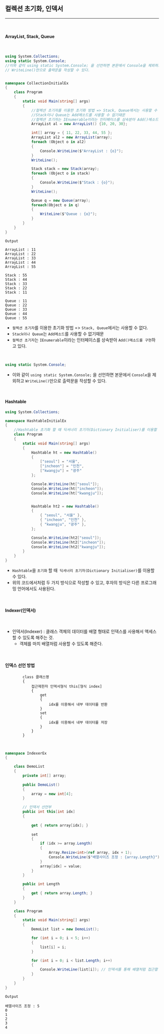 ## 컬렉션 초기화, 인덱서
----------------------------------------------------------------

<br />

#### ArrayList, Stack, Queue

<br />

``` csharp
using System.Collections;
using static System.Console;
//이와 같이 using static System.Console; 을 선언하면 본문에서 Console을 제외하고
// WriteLine()만으로 출력문을 작성할 수 있다.


namespace CollectionInitialEx
{
    class Program
    {
        static void Main(string[] args)
        {
            //컬렉션 초기자를 이용한 초기화 방법 => Stack, Queue에서는 사용할 수 없다.
            //Stack이나 Queue는 Add메소드를 사용할 수 없기때문
            //컬렉션 초기자는 IEnumerable이라는 인터페이스를 상속받아 Add()메소드를 구현하고 있다.
            ArrayList al = new ArrayList() {10, 20, 30};

            int[] array = { 11, 22, 33, 44, 55 };
            ArrayList al2 = new ArrayList(array);
            foreach (Object o in al2)
            {
                Console.WriteLine($"ArrayList : {o}");
            }
            WriteLine();

            Stack stack = new Stack(array);
            foreach (Object o in stack)
            {
                Console.WriteLine($"Stack : {o}");
            }
            WriteLine();

            Queue q = new Queue(array);
            foreach(Object o in q)
            {
                WriteLine($"Queue : {o}");
            }
        }
    }
}
```
```
Output

ArrayList : 11
ArrayList : 22
ArrayList : 33
ArrayList : 44
ArrayList : 55

Stack : 55
Stack : 44
Stack : 33
Stack : 22
Stack : 11

Queue : 11
Queue : 22
Queue : 33
Queue : 44
Queue : 55
```

- `컬렉션 초기자`를 이용한 초기화 방법 => `Stack, Queue`에서는 사용할 수 없다.
- `Stack이나 Queue`는 `Add메소드`를 사용할 수 없기때문
- `컬렉션 초기자`는 `IEnumerable`이라는 인터페이스를 상속받아 `Add()메소드를 구현`하고 있다.

<br />

``` csharp
using static System.Console;
```

- 이와 같이 `using static System.Console;` 을 선언하면 본문에서 `Console`을 제외하고 `WriteLine()`만으로 출력문을 작성할 수 있다.

<br />

#### Hashtable

```csharp
using System.Collections;

namespace HashtableInitialEx
{
    //Hashtable 초기화 할 때 딕셔너리 초기자(Dictionary Initialiser)를 이용할 수 있다.
    class Program
    {
        static void Main(string[] args)
        {
            Hashtable ht = new Hashtable()
            {
                ["seoul"] = "서울",
                ["incheon"] = "인천",
                ["kwangju"] = "광주"
            };

            Console.WriteLine(ht["seoul"]);
            Console.WriteLine(ht["incheon"]);
            Console.WriteLine(ht["kwangju"]);


            Hashtable ht2 = new Hashtable()
            {
                { "seoul", "서울" },
                { "incheon", "인천" },
                { "kwangju", "광주" },
            };

            Console.WriteLine(ht2["seoul"]);
            Console.WriteLine(ht2["incheon"]);
            Console.WriteLine(ht2["kwangju"]);
        }
    }
}
```

- `Hashtable`을 `초기화` 할 때` 딕셔너리 초기자(Dictionary Initialiser)`를 이용할 수 있다.
- 위의 코드에서처럼 두 가지 방식으로 작성할 수 있고, 후자의 방식은 다른 프로그래밍 언어에서도 사용된다.

<br />

#### Indexer(인덱서)

<br />

- 인덱서(Indexer) : 클래스 객체의 데이터를 배열 형태로 인덱스를 사용해서 액세스 할 수 있도록 해주는 것.
  - 객체를 마치 배열처럼 사용할 수 있도록 해준다.

<br />

#### 인덱스 선언 방법
```        
        class 클래스명 
        {
            접근제한자 인덱서형식 this[형식 index]
            {
                get
                {
                    idx를 이용해서 내부 데이터를 반환
                }
                set
                {
                    idx를 이용해서 내부 데이터를 저장    
                }
            }
        }
```

<br />

```csharp
namespace IndexerEx
{

    class DemoList
    {
        private int[] array;
        
        public DemoList()
        {
            array = new int[4];
        }

        // 인덱서 선언부
        public int this[int idx]
        {
        
            get { return array[idx]; }
        
            set
            {
                if (idx >= array.Length)
                {
                    Array.Resize<int>(ref array, idx + 1);
                    Console.WriteLine($"배열사이즈 조정 : {array.Length}");
                }
                array[idx] = value;
            }
        }

        public int Length
        {
            get { return array.Length; }
        }
    }

    class Program
    {
        static void Main(string[] args)
        {
            DemoList list = new DemoList();

            for (int i = 0; i < 5; i++)
            {
                list[i] = i;
            }

            for (int i = 0; i < list.Length; i++)
            {
                Console.WriteLine(list[i]); // 인덱서를 통해 배열처럼 접근할 수 있다.
            }
        }
    }
}
```
```
Output

배열사이즈 조정 : 5
0
1
2
3
4
```

